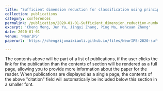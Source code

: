```yaml
---
title: "Sufficient dimension reduction for classification using principal optimal transport direction"
collection: publications
category: conferences
permalink: /publication/2020-01-01-Sufficient_dimension_reduction-number-13
excerpt: 'Cheng Meng, Jun Yu, Jingyi Zhang, Ping Ma, Wenxuan Zhong'
date: 2020-01-01
venue: 'NeurIPS'
paperurl: 'https://chengzijunaixiaoli.github.io/files/NeurIPS-2020-sufficient-dimension-reduction-for-classification-using-principal-optimal-transport-direction-Paper.pdf'

---
```


The contents above will be part of a list of publications, if the user clicks the link for the publication than the contents of section will be rendered as a full page, allowing you to provide more information about the paper for the reader. When publications are displayed as a single page, the contents of the above "citation" field will automatically be included below this section in a smaller font.